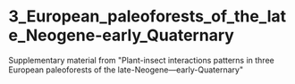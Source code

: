# 3_European_paleoforests_of_the_late_Neogene-early_Quaternary
Supplementary material from "Plant-insect interactions patterns in three European paleoforests of the late-Neogene—early-Quaternary"
